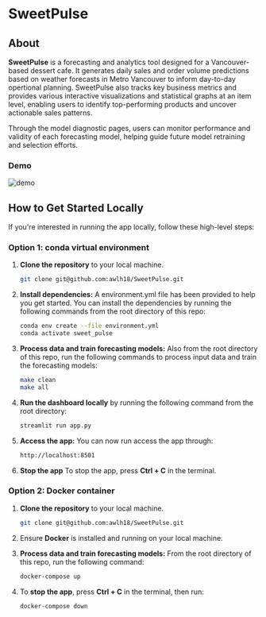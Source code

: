 # SweetPulse

## About

**SweetPulse** is a forecasting and analytics tool designed for a Vancouver-based dessert cafe. It generates daily sales and order volume predictions based on weather forecasts in Metro Vancouver to inform day-to-day opertional planning. SweetPulse also tracks key business metrics and provides various interactive visualizations and statistical graphs at an item level, enabling users to identify top-performing products and uncover actionable sales patterns.

Through the model diagnostic pages, users can monitor performance and validity of each forecasting model, helping guide future model retraining and selection efforts.

### Demo
![demo](gif/demo.gif)


## How to Get Started Locally

If you're interested in running the app locally, follow these high-level steps:

### Option 1: conda virtual environment 

1.  **Clone the repository** to your local machine.

    ``` bash
    git clone git@github.com:awlh18/SweetPulse.git
    ```

2.  **Install dependencies:** A environment.yml file has been provided to help you get started. You can install the dependencies by running the following commands from the root directory of this repo:
    ``` bash
    conda env create --file environment.yml
    conda activate sweet_pulse
    ```

3.  **Process data and train forecasting models:** Also from the root directory of this repo, run the following commands to process input data and train the forecasting models: 

    ``` bash
    make clean
    make all
    ```

4.  **Run the dashboard locally** by running the following command from the root directory:

    ``` bash
    streamlit run app.py
    ```

5.  **Access the app:** You can now run access the app through:

    ``` bash
    http://localhost:8501
    ```

6. **Stop the app** To stop the app, press **Ctrl + C** in the terminal. 

### Option 2: Docker container 

1. **Clone the repository** to your local machine.

    ``` bash
    git clone git@github.com:awlh18/SweetPulse.git
    ```
2. Ensure **Docker** is installed and running on your local machine. 

3. **Process data and train forecasting models:** From the root directory of this repo, run the following command: 

    ``` bash
    docker-compose up
    ```
4. To **stop the app**, press **Ctrl + C** in the terminal, then run:

    ``` bash
    docker-compose down
    ```
